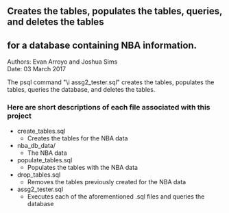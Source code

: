 ## Creates the tables, populates the tables, queries, and deletes the tables  
## for a database containing NBA information.

Authors: Evan Arroyo and Joshua Sims  
Date: 03 March 2017

The psql command "\i assg2_tester.sql" creates the tables, populates the
tables, queries the database, and deletes the tables.

### Here are short descriptions of each file associated with this project
* create_tables.sql
	* Creates the tables for the NBA data
* nba_db_data/
	* The NBA data
* populate_tables.sql
	* Populates the tables with the NBA data
* drop_tables.sql
	* Removes the tables previously created for the NBA data
* assg2_tester.sql
    * Executes each of the aforementioned .sql files and queries the database

